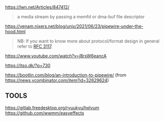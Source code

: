 https://lwn.net/Articles/847412/

> a media stream by passing a memfd or dma-buf file descriptor

https://venam.nixers.net/blog/unix/2021/06/23/pipewire-under-the-hood.html

> NB: If you want to know more about protocol/format design in general refer to [RFC 3117](https://datatracker.ietf.org/doc/html/rfc3117).

https://www.youtube.com/watch?v=jBrsW6eancA



https://itso.dk/?p=730


https://bootlin.com/blog/an-introduction-to-pipewire/  (from https://news.ycombinator.com/item?id=32629624)

TOOLS
-------
https://gitlab.freedesktop.org/ryuukyu/helvum
https://github.com/wwmm/easyeffects



